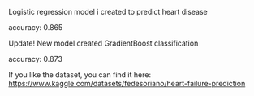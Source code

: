Logistic regression model i created to predict heart disease 

accuracy: 0.865

Update! 
New model created GradientBoost classification

accuracy: 0.873


If you like the dataset, you can find it here:  https://www.kaggle.com/datasets/fedesoriano/heart-failure-prediction


